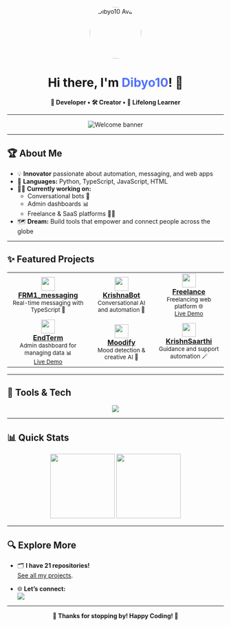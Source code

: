 <!-- Profile README for Dibyo10 -->

<p align="center">
  <img src="https://avatars.githubusercontent.com/u/178864340?v=4" width="120" style="border-radius:50%;" alt="Dibyo10 Avatar"/>
</p>

<h1 align="center">Hi there, I'm <span style="color:#5271ff;">Dibyo10</span>! 👋</h1>

<p align="center">
  <b>🚀 Developer • 🛠️ Creator • 🌱 Lifelong Learner</b>
</p>

---

<div align="center">

<img src="https://readme-typing-svg.herokuapp.com/?lines=Welcome+to+my+GitHub!;TypeScript+%F0%9F%90%A7+Python+%F0%9F%90%8D+Web+Dev+%F0%9F%94%A5;Building+Bots+%F0%9F%A6%84+Dashboards+%F0%9F%92%BB;Always+exploring+new+ideas!&center=true&width=500&height=40" alt="Welcome banner" />

</div>

---

## 🏆 About Me

- 💡 **Innovator** passionate about automation, messaging, and web apps
- 🧠 **Languages:** Python, TypeScript, JavaScript, HTML
- 👨‍💻 **Currently working on:**  
  - Conversational bots 🤖  
  - Admin dashboards 📊  
  - Freelance & SaaS platforms 🧑‍💼  
- 🗺️ **Dream:** Build tools that empower and connect people across the globe

---

## ✨ Featured Projects

<table>
<tr>
  <td align="center">
    <a href="https://github.com/Dibyo10/FRM1_messaging">
      <img src="https://skillicons.dev/icons?i=typescript" width="32" /> <br>
      <b>FRM1_messaging</b>
    </a>
    <br>
    <sub>Real-time messaging with TypeScript 💬</sub>
  </td>
  <td align="center">
    <a href="https://github.com/Dibyo10/KrishnaBot">
      <img src="https://skillicons.dev/icons?i=python" width="32" /> <br>
      <b>KrishnaBot</b>
    </a>
    <br>
    <sub>Conversational AI and automation 🤖</sub>
  </td>
  <td align="center">
    <a href="https://github.com/Dibyo10/Freelance">
      <img src="https://skillicons.dev/icons?i=html" width="32" /> <br>
      <b>Freelance</b>
    </a>
    <br>
    <sub>Freelancing web platform 🌐<br><a href="https://freelance-ashen.vercel.app">Live Demo</a></sub>
  </td>
</tr>
<tr>
  <td align="center">
    <a href="https://github.com/Dibyo10/EndTerm">
      <img src="https://skillicons.dev/icons?i=javascript" width="32" /> <br>
      <b>EndTerm</b>
    </a>
    <br>
    <sub>Admin dashboard for managing data 📊<br><a href="https://admin-dashboard-indol-eta.vercel.app">Live Demo</a></sub>
  </td>
  <td align="center">
    <a href="https://github.com/Dibyo10/Moodify">
      <img src="https://skillicons.dev/icons?i=python" width="32" /> <br>
      <b>Moodify</b>
    </a>
    <br>
    <sub>Mood detection & creative AI 🧠</sub>
  </td>
  <td align="center">
    <a href="https://github.com/Dibyo10/KrishnSaarthi">
      <img src="https://skillicons.dev/icons?i=python" width="32" /> <br>
      <b>KrishnSaarthi</b>
    </a>
    <br>
    <sub>Guidance and support automation 🪄</sub>
  </td>
</tr>
</table>

---

## 🧰 Tools & Tech

<p align="center">
  <img src="https://skillicons.dev/icons?i=python,typescript,javascript,html,css,vercel,github" />
</p>

---

## 📊 Quick Stats

<p align="center">
  <img src="https://github-readme-stats.vercel.app/api?username=Dibyo10&show_icons=true&theme=tokyonight&hide_border=true" height="150"/>
  <img src="https://github-readme-streak-stats.herokuapp.com/?user=Dibyo10&theme=tokyonight&hide_border=true" height="150"/>
</p>

---

## 🔍 Explore More

- 🗂️ **I have 21 repositories!**  
  <a href="https://github.com/search?q=user%3ADibyo10&sort=updated&order=desc&type=repositories">See all my projects</a>.

- 🌐 **Let’s connect:**  
  <a href="https://github.com/Dibyo10"><img src="https://img.shields.io/badge/GitHub-181717?style=flat&logo=github&logoColor=white"/></a>

---

<p align="center">
  <b>🌈 Thanks for stopping by! Happy Coding! 🚀</b>
</p>
